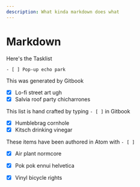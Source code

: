 ```yaml
---
description: What kinda markdown does what
---
```


# Markdown

Here's the Tasklist

`- [ ] Pop-up echo park`

This was generated by Gitbook

* [x] Lo-fi street art ugh
* [x] Salvia roof party chicharrones

This list is hand crafted by typing `- [ ]` in Gitbook

* [x] Humblebrag cornhole
* [x] Kitsch drinking vinegar

These items have been authored in Atom with `- [ ]` 

* [x] Air plant normcore
* [x] Pok pok ennui helvetica
* [x] Vinyl bicycle rights

